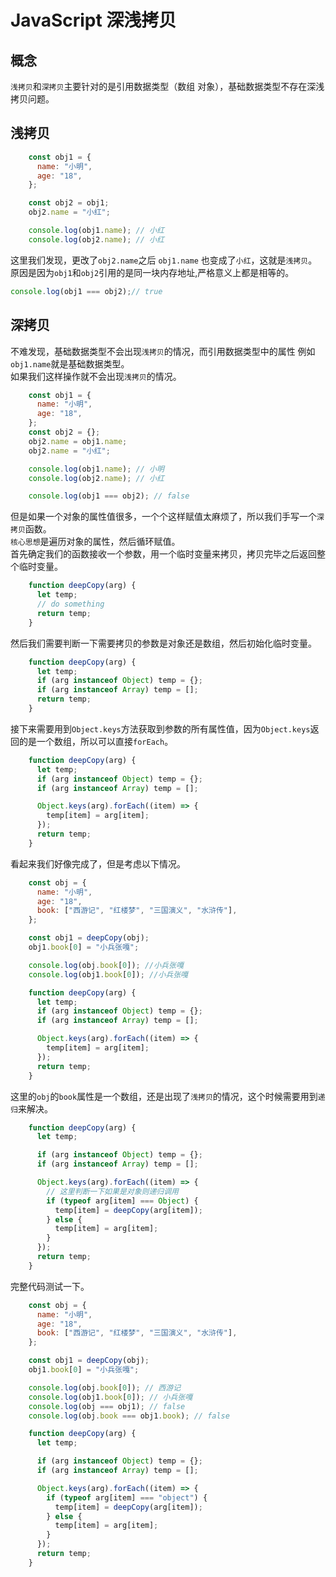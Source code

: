 # JavaScript 深浅拷贝

## 概念
`浅拷贝`和`深拷贝`主要针对的是引用数据类型（数组 对象），基础数据类型不存在深浅拷贝问题。
## 浅拷贝
```js
    const obj1 = {
      name: "小明",
      age: "18",
    };

    const obj2 = obj1;
    obj2.name = "小红";

    console.log(obj1.name); // 小红
    console.log(obj2.name); // 小红
```
这里我们发现，更改了`obj2.name`之后 `obj1.name` 也变成了`小红`，这就是`浅拷贝`。    
原因是因为`obj1`和`obj2`引用的是同一块内存地址,严格意义上都是相等的。
```js
console.log(obj1 === obj2);// true
```
## 深拷贝
不难发现，基础数据类型不会出现`浅拷贝`的情况，而引用数据类型中的属性 例如`obj1.name`就是基础数据类型。   
如果我们这样操作就不会出现`浅拷贝`的情况。   
```js
    const obj1 = {
      name: "小明",
      age: "18",
    };
    const obj2 = {};
    obj2.name = obj1.name;
    obj2.name = "小红";

    console.log(obj1.name); // 小明
    console.log(obj2.name); // 小红

    console.log(obj1 === obj2); // false
```
但是如果一个对象的属性值很多，一个个这样赋值太麻烦了，所以我们手写一个`深拷贝`函数。   
`核心思想`是遍历对象的属性，然后循环赋值。   
首先确定我们的函数接收一个参数，用一个临时变量来拷贝，拷贝完毕之后返回整个临时变量。
```js
    function deepCopy(arg) {
      let temp;
      // do something
      return temp;
    }
```
然后我们需要判断一下需要拷贝的参数是对象还是数组，然后初始化临时变量。
```js
    function deepCopy(arg) {
      let temp;
      if (arg instanceof Object) temp = {};
      if (arg instanceof Array) temp = [];
      return temp;
    }
```
接下来需要用到`Object.keys`方法获取到参数的所有属性值，因为`Object.keys`返回的是一个数组，所以可以直接`forEach`。
```js
    function deepCopy(arg) {
      let temp;
      if (arg instanceof Object) temp = {};
      if (arg instanceof Array) temp = [];

      Object.keys(arg).forEach((item) => {    
        temp[item] = arg[item];
      });
      return temp;
    }
```
看起来我们好像完成了，但是考虑以下情况。
```js
    const obj = {
      name: "小明",
      age: "18",
      book: ["西游记", "红楼梦", "三国演义", "水浒传"],
    };

    const obj1 = deepCopy(obj);
    obj1.book[0] = "小兵张嘎";

    console.log(obj.book[0]); //小兵张嘎
    console.log(obj1.book[0]); //小兵张嘎

    function deepCopy(arg) {
      let temp;
      if (arg instanceof Object) temp = {};
      if (arg instanceof Array) temp = [];

      Object.keys(arg).forEach((item) => {
        temp[item] = arg[item];
      });
      return temp;
    }
```
这里的`obj`的`book`属性是一个数组，还是出现了`浅拷贝`的情况，这个时候需要用到`递归`来解决。
```js
    function deepCopy(arg) {
      let temp;

      if (arg instanceof Object) temp = {};
      if (arg instanceof Array) temp = [];

      Object.keys(arg).forEach((item) => {
        // 这里判断一下如果是对象则递归调用
        if (typeof arg[item] === Object) {
          temp[item] = deepCopy(arg[item]);
        } else {
          temp[item] = arg[item];
        }
      });
      return temp;
    }
```
完整代码测试一下。
```js
    const obj = {
      name: "小明",
      age: "18",
      book: ["西游记", "红楼梦", "三国演义", "水浒传"],
    };

    const obj1 = deepCopy(obj);
    obj1.book[0] = "小兵张嘎";

    console.log(obj.book[0]); // 西游记
    console.log(obj1.book[0]); // 小兵张嘎
    console.log(obj === obj1); // false
    console.log(obj.book === obj1.book); // false

    function deepCopy(arg) {
      let temp;

      if (arg instanceof Object) temp = {};
      if (arg instanceof Array) temp = [];

      Object.keys(arg).forEach((item) => {
        if (typeof arg[item] === "object") {
          temp[item] = deepCopy(arg[item]);
        } else {
          temp[item] = arg[item];
        }
      });
      return temp;
    }
```
